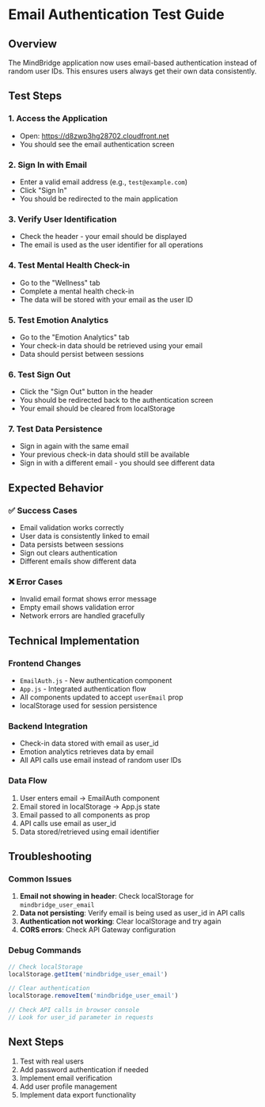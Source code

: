 # Email Authentication Test Guide

## Overview
The MindBridge application now uses email-based authentication instead of random user IDs. This ensures users always get their own data consistently.

## Test Steps

### 1. Access the Application
- Open: https://d8zwp3hg28702.cloudfront.net
- You should see the email authentication screen

### 2. Sign In with Email
- Enter a valid email address (e.g., `test@example.com`)
- Click "Sign In"
- You should be redirected to the main application

### 3. Verify User Identification
- Check the header - your email should be displayed
- The email is used as the user identifier for all operations

### 4. Test Mental Health Check-in
- Go to the "Wellness" tab
- Complete a mental health check-in
- The data will be stored with your email as the user ID

### 5. Test Emotion Analytics
- Go to the "Emotion Analytics" tab
- Your check-in data should be retrieved using your email
- Data should persist between sessions

### 6. Test Sign Out
- Click the "Sign Out" button in the header
- You should be redirected back to the authentication screen
- Your email should be cleared from localStorage

### 7. Test Data Persistence
- Sign in again with the same email
- Your previous check-in data should still be available
- Sign in with a different email - you should see different data

## Expected Behavior

### ✅ Success Cases
- Email validation works correctly
- User data is consistently linked to email
- Data persists between sessions
- Sign out clears authentication
- Different emails show different data

### ❌ Error Cases
- Invalid email format shows error message
- Empty email shows validation error
- Network errors are handled gracefully

## Technical Implementation

### Frontend Changes
- `EmailAuth.js` - New authentication component
- `App.js` - Integrated authentication flow
- All components updated to accept `userEmail` prop
- localStorage used for session persistence

### Backend Integration
- Check-in data stored with email as user_id
- Emotion analytics retrieves data by email
- All API calls use email instead of random user IDs

### Data Flow
1. User enters email → EmailAuth component
2. Email stored in localStorage → App.js state
3. Email passed to all components as prop
4. API calls use email as user_id
5. Data stored/retrieved using email identifier

## Troubleshooting

### Common Issues
1. **Email not showing in header**: Check localStorage for `mindbridge_user_email`
2. **Data not persisting**: Verify email is being used as user_id in API calls
3. **Authentication not working**: Clear localStorage and try again
4. **CORS errors**: Check API Gateway configuration

### Debug Commands
```javascript
// Check localStorage
localStorage.getItem('mindbridge_user_email')

// Clear authentication
localStorage.removeItem('mindbridge_user_email')

// Check API calls in browser console
// Look for user_id parameter in requests
```

## Next Steps
1. Test with real users
2. Add password authentication if needed
3. Implement email verification
4. Add user profile management
5. Implement data export functionality 